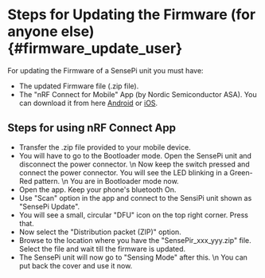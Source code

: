 Steps for Updating the Firmware (for anyone else)      {#firmware_update_user}
=======================
For updating the Firmware of a SensePi unit you must have:
- The updated Firmware file (.zip file).
- The "nRF Connect for Mobile" App (by Nordic Semiconductor ASA). You can download it from here [Android](https://play.google.com/store/apps/details?id=no.nordicsemi.android.mcp&hl=en_IN) or [iOS](https://itunes.apple.com/in/app/nrf-connect/id1054362403?mt=8).

Steps for using nRF Connect App
------

- Transfer the .zip file provided to your mobile device.
- You will have to go to the Bootloader mode. Open the SensePi unit and disconnect the power connector.
  \n Now keep the switch pressed and connect the power connector. You will see the LED blinking in a Green-Red pattern. 
  \n You are in Bootloader mode now.
- Open the app. Keep your phone's bluetooth On.
- Use "Scan" option in the app and connect to the SensiPi unit shown as "SensePi Update". 
- You will see a small, circular "DFU" icon on the top right corner. Press that.
- Now select the "Distribution packet (ZIP)" option.
- Browse to the location where you have the "SensePir_xxx_yyy.zip" file. Select the file and wait till the firmware is updated.
- The SensePi unit will now go to "Sensing Mode" after this. \n You can put back the cover and use it now.
